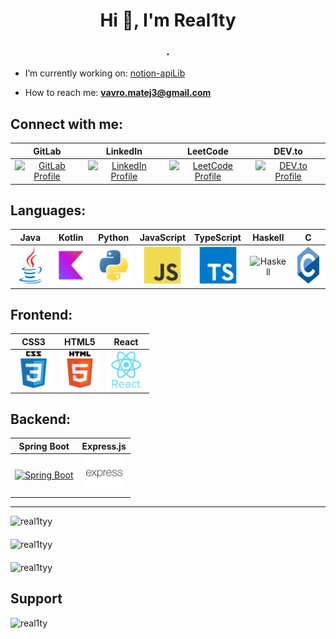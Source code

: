 <h1 align="center">Hi 👋, I'm Real1ty</h1>
<h3 align="center">.</h3>

- I’m currently working on: [notion-apiLib](https://github.com/Real1tyy/notion-apilib-python)

- How to reach me: **vavro.matej3@gmail.com**

## Connect with me:
| GitLab | LinkedIn | LeetCode | DEV.to |
|----------|----------|----------|----------|
| <div align="center"><a href="https://gitlab.com/Real1ty" target="_blank" rel="noreferrer"><img src="https://cdn.jsdelivr.net/gh/devicons/devicon/icons/gitlab/gitlab-original.svg" alt="GitLab Profile" height="60" width="60" /></a></div> | <div align="center"><a href="https://www.linkedin.com/in/matej-vavro-505a54303/" target="_blank" rel="noreferrer"><img src="https://raw.githubusercontent.com/rahuldkjain/github-profile-readme-generator/master/src/images/icons/Social/linked-in-alt.svg" alt="LinkedIn Profile" height="60" width="60" /></a></div> | <div align="center"><a href="https://leetcode.com/u/Real1tyyy/" target="_blank" rel="noreferrer"><img src="https://raw.githubusercontent.com/rahuldkjain/github-profile-readme-generator/master/src/images/icons/Social/leet-code.svg" alt="LeetCode Profile" height="60" width="60" /></a></div> | <div align="center"><a href="https://dev.to/real1ty" target="_blank" rel="noreferrer"><img src="https://raw.githubusercontent.com/rahuldkjain/github-profile-readme-generator/master/src/images/icons/Social/devto.svg" alt="DEV.to Profile" height="60" width="60" /></a></div> |

## Languages:
| Java | Kotlin | Python | JavaScript | TypeScript | Haskell | C |
|----------|----------|----------|----------|----------|----------|----------|
| <div align="center"><img src="https://github.com/devicons/devicon/blob/master/icons/java/java-original.svg" title="Java"  alt="Java" width="60" height="60"/></div> | <div align="center"><img src="https://github.com/devicons/devicon/blob/master/icons/kotlin/kotlin-original.svg" title="Kotlin"  alt="Kotlin" width="60" height="60"/></div> | <div align="center"><img src="https://github.com/devicons/devicon/blob/master/icons/python/python-original.svg" title="Python"  alt="Python" width="60" height="60"/></div> | <div align="center"><img src="https://github.com/devicons/devicon/blob/master/icons/javascript/javascript-original.svg" title="JavaScript"  alt="JavaScript" width="60" height="60"/></div> | <div align="center"><img src="https://github.com/devicons/devicon/blob/master/icons/typescript/typescript-original.svg" title="TypeScript"  alt="TypeScript" width="60" height="60"/></div> | <div align="center"><img src="https://upload.wikimedia.org/wikipedia/commons/1/1c/Haskell-Logo.svg" title="Haskell"  alt="Haskell" width="60" height="60"/></div> | <div align="center"><img src="https://github.com/devicons/devicon/blob/master/icons/c/c-original.svg?short_path=d0841f2" title="C"  alt="C" width="60" height="60"/></div> |

## Frontend:
| CSS3 | HTML5 | React |
|----------|----------|----------|
| <div align="center"><a href="https://www.w3schools.com/css/" target="_blank" rel="noreferrer"><img src="https://raw.githubusercontent.com/devicons/devicon/master/icons/css3/css3-original-wordmark.svg" alt="css3" width="60" height="60"/></a></div> | <div align="center"><a href="https://www.w3.org/html/" target="_blank" rel="noreferrer"><img src="https://raw.githubusercontent.com/devicons/devicon/master/icons/html5/html5-original-wordmark.svg" alt="html5" width="60" height="60"/></a></div> | <div align="center"><a href="https://reactjs.org/" target="_blank" rel="noreferrer"><img src="https://raw.githubusercontent.com/devicons/devicon/master/icons/react/react-original-wordmark.svg" alt="react" width="60" height="60"/></a></div> |

## Backend:
| Spring Boot | Express.js |
|-------------|------------|
| <div align="center"><a href="https://spring.io/" target="_blank" rel="noreferrer"><img src="https://www.vectorlogo.zone/logos/springio/springio-icon.svg" alt="Spring Boot" width="60" height="60"/></a></div> | <div align="center"><a href="https://expressjs.com" target="_blank" rel="noreferrer"><img src="https://raw.githubusercontent.com/devicons/devicon/master/icons/express/express-original-wordmark.svg" alt="Express.js" width="60" height="60"/></a></div> |


---

<div style="display: flex; flex-direction: column; align-items: flex-start; gap: 20px;">

  <div>
    <img src="https://github-readme-stats.vercel.app/api/top-langs?username=real1tyy&show_icons=true&locale=en&layout=compact&theme=vision-friendly-dark" alt="real1tyy" style="width: 50%;" />
  </div>

  <div>
    <img src="https://github-readme-stats.vercel.app/api?username=real1tyy&show_icons=true&locale=en&theme=vision-friendly-dark" alt="real1tyy" style="width: 50%;" />
  </div>
  
  <div>
    <img src="https://github-readme-streak-stats.herokuapp.com/?user=real1tyy&theme=vision-friendly-dark" alt="real1tyy" style="width: 50%;" />
  </div>

</div>


## Support
<p><a href="https://www.buymeacoffee.com/real1ty"> <img align="left" src="https://cdn.buymeacoffee.com/buttons/v2/default-yellow.png" height="50" width="210" alt="real1ty" /></a></p><br><br>
